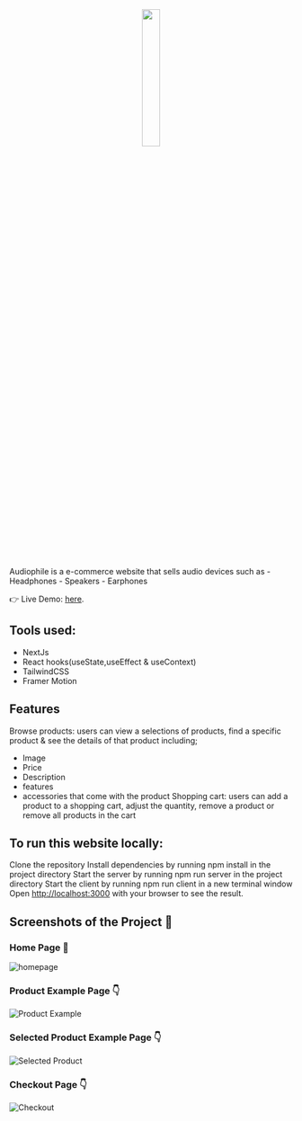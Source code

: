 <div align="center">
	<img src="./public/shared/desktop/logo.svg" width="25%">
</div>

<br>
Audiophile is a e-commerce website that sells audio devices such as
 - Headphones
 - Speakers
 - Earphones

👉 Live Demo: [here](https://audiophile-lake.vercel.app).

## Tools used:
- NextJs
- React hooks(useState,useEffect & useContext)
- TailwindCSS
- Framer Motion

## Features
Browse products: users can view a selections of products, find a specific product & see the details of that product including;
- Image
- Price
- Description
- features
- accessories that come with the product
Shopping cart: users can add a product to a shopping cart, adjust the quantity, remove a product or remove all products in the cart

## To run this website locally:

Clone the repository
Install dependencies by running npm install in the project directory
Start the server by running npm run server in the project directory
Start the client by running npm run client in a new terminal window
Open [http://localhost:3000](http://localhost:3000) with your browser to see the result.

## Screenshots of the Project 📸

### Home Page 🏡

![homepage](<./public/screencapture-localhost-3000-2025-01-09-19_31_10.png>)

### Product Example Page 👇

![Product Example](<./public/screencapture-localhost-3000-headphones-2025-01-09-19_28_12.png>)

### Selected Product Example Page 👇

![Selected Product](<./public/screencapture-localhost-3000-xx99-mark-two-headphones-2025-01-09-19_33_18.png>)

### Checkout Page 👇

![Checkout](<./public/screencapture-localhost-3000-checkout-2025-01-09-19_34_03.png>)





